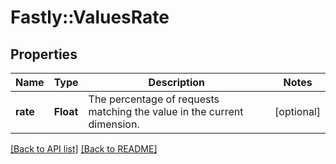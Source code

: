 # Fastly::ValuesRate

## Properties

| Name | Type | Description | Notes |
| ---- | ---- | ----------- | ----- |
| **rate** | **Float** | The percentage of requests matching the value in the current dimension. | [optional] |

[[Back to API list]](../../README.md#endpoints) [[Back to README]](../../README.md)

